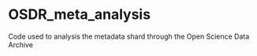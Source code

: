 # OSDR_meta_analysis
Code used to analysis the metadata shard through the Open Science Data Archive 
